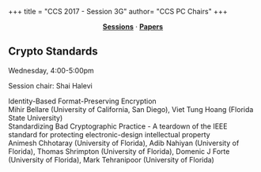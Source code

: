+++
title = "CCS 2017 - Session 3G"
author= "CCS PC Chairs"
+++
<center><a href="/sessions"><b>Sessions</b></a> &middot; <a href="/papers"><b>Papers</b></a></center>
<p>
<h2>Crypto Standards</h2>Wednesday, 4:00-5:00pm<p>Session chair: Shai Halevi<div class="bpaper"><span class="ptitle">Identity-Based Format-Preserving Encryption</span></br><div class="pblock"><span class="author">Mihir&nbsp;Bellare</span> <span class="institution">(University of California, San Diego)</span>, <span class="author">Viet&nbsp;Tung&nbsp;Hoang</span> <span class="institution">(Florida State University)</span><br><div class="pextra"></div></div></div><div class="bpaper"><span class="ptitle">Standardizing Bad Cryptographic Practice - A teardown of the IEEE standard for protecting electronic-design intellectual property</span></br><div class="pblock"><span class="author">Animesh&nbsp;Chhotaray</span> <span class="institution">(University of Florida)</span>, <span class="author">Adib&nbsp;Nahiyan</span> <span class="institution">(University of Florida)</span>, <span class="author">Thomas&nbsp;Shrimpton</span> <span class="institution">(University of Florida)</span>, <span class="author">Domenic&nbsp;J&nbsp;Forte</span> <span class="institution">(University of Florida)</span>, <span class="author">Mark&nbsp;Tehranipoor</span> <span class="institution">(University of Florida)</span><br><div class="pextra"></div></div></div>